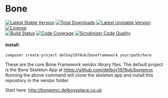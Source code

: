 # Bone 
[![Latest Stable Version](https://poser.pugx.org/delboy1978uk/bone/v/stable)](https://packagist.org/packages/delboy1978uk/bone) [![Total Downloads](https://poser.pugx.org/delboy1978uk/bone/downloads)](https://packagist.org/packages/delboy1978uk/bone) [![Latest Unstable Version](https://poser.pugx.org/delboy1978uk/bone/v/unstable)](https://packagist.org/packages/delboy1978uk/bone) [![License](https://poser.pugx.org/delboy1978uk/bone/license)](https://packagist.org/packages/delboy1978uk/bone)<br />
[![Build Status](https://travis-ci.org/delboy1978uk/bone.png?branch=master)](https://travis-ci.org/delboy1978uk/bone) [![Code Coverage](https://scrutinizer-ci.com/g/delboy1978uk/bone/badges/coverage.png?b=master)](https://scrutinizer-ci.com/g/delboy1978uk/bone/?branch=master) [![Scrutinizer Code Quality](https://scrutinizer-ci.com/g/delboy1978uk/bone/badges/quality-score.png?b=master)](https://scrutinizer-ci.com/g/delboy1978uk/bone/?branch=master)<br />


#### install:
```
composer create-project delboy1978uk/boneframework your/path/here
```

These are the core Bone Framework vendor library files.
The default project is the Bone Skeleton App at https://github.com/delboy1978uk/bonemvc
Running the above command will clone the skeleton app and install this repository in the vendor folder.

Start here: http://bonemvc.delboysplace.co.uk
